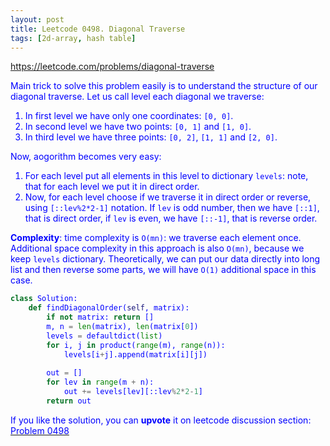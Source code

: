 ```yaml
---
layout: post
title: Leetcode 0498. Diagonal Traverse
tags: [2d-array, hash table]
---
```


<a href="https://leetcode.com/problems/diagonal-traverse"> <font color = blue>https://leetcode.com/problems/diagonal-traverse

Main trick to solve this problem easily is to understand the structure of our diagonal traverse. Let us call level each diagonal we traverse: 
1. In first level we have only one coordinates: `[0, 0]`.
2. In second level we have two points: `[0, 1]` and `[1, 0]`.
3. In third level we have three points: `[0, 2]`, `[1, 1]` and `[2, 0]`.

Now, aogorithm becomes very easy:
1. For each level put all elements in this level to dictionary `levels`: note, that for each level we put it in direct order.
2. Now, for each level choose if we traverse it in direct order or reverse, using `[::lev%2*2-1]` notation. If `lev` is odd number, then we have `[::1]`, that is direct order, if `lev` is even, we have `[::-1]`, that is reverse order.

**Complexity**: time complexity is `O(mn)`: we traverse each element once. Additional space complexity in this approach is also `O(mn)`, because we keep `levels` dictionary. Theoretically, we can put our data directly into long list and then reverse some parts, we will have `O(1)` additional space in this case.

```python
class Solution:
    def findDiagonalOrder(self, matrix):
        if not matrix: return []
        m, n = len(matrix), len(matrix[0])
        levels = defaultdict(list)
        for i, j in product(range(m), range(n)):
            levels[i+j].append(matrix[i][j])
                
        out = []
        for lev in range(m + n):
            out += levels[lev][::lev%2*2-1]   
        return out
```

If you like the solution, you can **upvote** it on leetcode discussion section:<a href="https://leetcode.com/problems/diagonal-traverse/discuss/985751/python-short-solution-using-defaultdict-explained"> <font color = blue>Problem 0498
